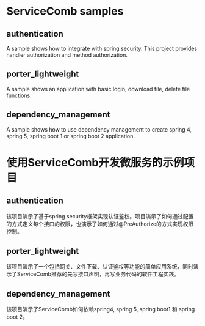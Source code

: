 # ServiceComb samples

## authentication
A sample shows how to integrate with spring security. This project provides handler authorization and method authorization.

## porter_lightweight
A sample shows an application with basic login, download file, delete file functions. 

## dependency_management
A sample shows how to use dependency management to create spring 4, spring 5, spring boot 1 or spring boot 2 application. 


# 使用ServiceComb开发微服务的示例项目

## authentication
该项目演示了基于spring security框架实现认证鉴权。项目演示了如何通过配置的方式定义每个接口的权限，也演示了如何通过@PreAuthorize的方式实现权限控制。

## porter_lightweight
该项目演示了一个包括网关、文件下载、认证鉴权等功能的简单应用系统，同时演示了ServiceComb推荐的先写接口声明，再写业务代码的软件工程实践。

## dependency_management
该项目演示了ServiceComb如何依赖spring4, spring 5, spring boot1 和 spring boot 2。

